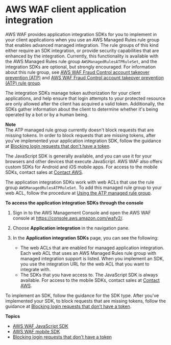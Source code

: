 # AWS WAF client application integration<a name="waf-application-integration"></a>

AWS WAF provides application integration SDKs for you to implement in your client applications when you use an AWS Managed Rules rule group that enables advanced managed integration\. The rule groups of this kind either require an SDK integration, or provide security capabilities that are enhanced by the integration\. Currently, this functionality is available with the AWS Managed Rules rule group `AWSManagedRulesATPRuleSet`, and the integration SDKs are optional, but strongly encouraged\. For information about this rule group, see [AWS WAF Fraud Control account takeover prevention \(ATP\)](waf-atp.md) and [AWS WAF Fraud Control account takeover prevention \(ATP\) rule group](aws-managed-rule-groups-atp.md)\.

The integration SDKs manage token authorization for your client applications, and help ensure that login attempts to your protected resource are only allowed after the client has acquired a valid token\. Additionally, the SDKs gather information about the client to determine whether it's being operated by a bot or by a human being\. 

**Note**  
The ATP managed rule group currently doesn't block requests that are missing tokens\. In order to block requests that are missing tokens, after you've implemented your application integration SDK, follow the guidance at [Blocking login requests that don't have a token](waf-application-integration-block-missing-tokens.md)\. 

The JavaScript SDK is generally available, and you can use it for your browsers and other devices that execute JavaScript\. AWS WAF also offers custom SDKs for Android and iOS mobile apps\. For access to the mobile SDKs, contact sales at [Contact AWS](http://aws.amazon.com/contact-us)\.

The application integration SDKs work with web ACLs that use the rule group `AWSManagedRulesATPRuleSet`\. To add this managed rule group to your web ACL, follow the procedure at [Using the ATP managed rule group](waf-atp-rg-using.md)\.

**To access the application integration SDKs through the console**

1. Sign in to the AWS Management Console and open the AWS WAF console at [https://console\.aws\.amazon\.com/wafv2/](https://console.aws.amazon.com/wafv2/)\. 

1. Choose **Application integration** in the navigation pane\. 

1. In the **Application integration SDKs** page, you can see the following: 
   + The web ACLs that are enabled for managed application integration\. Each web ACL that uses an AWS Managed Rules rule group with managed integration support is listed\. When you implement an SDK, you use the integration URL for the web ACL that you want to integrate with\.
   + The SDKs that you have access to\. The JavaScript SDK is always available\. For access to the mobile SDKs, contact sales at [Contact AWS](http://aws.amazon.com/contact-us)\.

To implement an SDK, follow the guidance for the SDK type\. After you've implemented your SDK, to block requests that are missing tokens, follow the guidance at [Blocking login requests that don't have a token](waf-application-integration-block-missing-tokens.md)\. 

**Topics**
+ [AWS WAF JavaScript SDK](waf-javascript-sdk.md)
+ [AWS WAF mobile SDK](waf-mobile-sdk.md)
+ [Blocking login requests that don't have a token](waf-application-integration-block-missing-tokens.md)